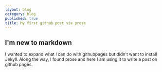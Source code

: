 ```yaml
---
layout: blog
category: blog
published: true
title: My first github post via prose
---
```


## I'm new to markdown

I wanted to expand what I can do with githubpages but didn't want to install Jekyll. Along the way, I found prose and here I am using it to write a post on github pages.